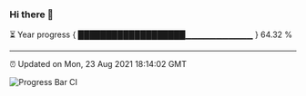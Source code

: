### Hi there 👋

⏳ Year progress { ███████████████████▁▁▁▁▁▁▁▁▁▁▁ } 64.32 %

---

⏰ Updated on Mon, 23 Aug 2021 18:14:02 GMT

![Progress Bar CI](https://github.com/liununu/liununu/workflows/Progress%20Bar%20CI/badge.svg)
